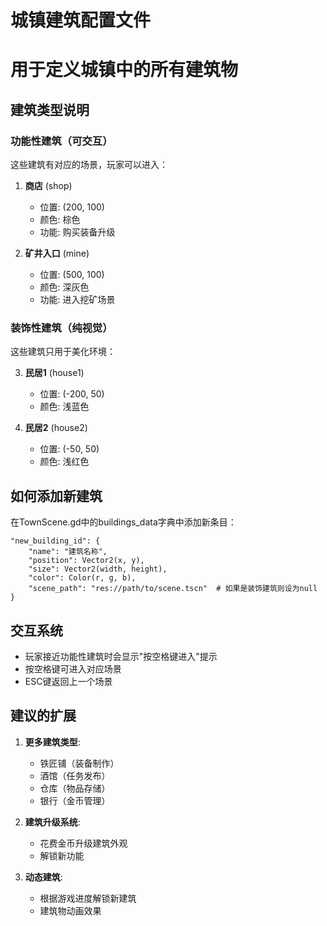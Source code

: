 # 城镇建筑配置文件
# 用于定义城镇中的所有建筑物

## 建筑类型说明

### 功能性建筑（可交互）
这些建筑有对应的场景，玩家可以进入：

1. **商店** (shop)
   - 位置: (200, 100)
   - 颜色: 棕色
   - 功能: 购买装备升级

2. **矿井入口** (mine)
   - 位置: (500, 100)  
   - 颜色: 深灰色
   - 功能: 进入挖矿场景

### 装饰性建筑（纯视觉）
这些建筑只用于美化环境：

3. **民居1** (house1)
   - 位置: (-200, 50)
   - 颜色: 浅蓝色

4. **民居2** (house2)
   - 位置: (-50, 50)
   - 颜色: 浅红色

## 如何添加新建筑

在TownScene.gd中的buildings_data字典中添加新条目：

```gdscript
"new_building_id": {
    "name": "建筑名称",
    "position": Vector2(x, y),
    "size": Vector2(width, height),
    "color": Color(r, g, b),
    "scene_path": "res://path/to/scene.tscn"  # 如果是装饰建筑则设为null
}
```

## 交互系统

- 玩家接近功能性建筑时会显示"按空格键进入"提示
- 按空格键可进入对应场景
- ESC键返回上一个场景

## 建议的扩展

1. **更多建筑类型**:
   - 铁匠铺（装备制作）
   - 酒馆（任务发布）
   - 仓库（物品存储）
   - 银行（金币管理）

2. **建筑升级系统**:
   - 花费金币升级建筑外观
   - 解锁新功能

3. **动态建筑**:
   - 根据游戏进度解锁新建筑
   - 建筑物动画效果

